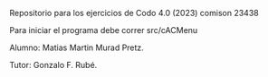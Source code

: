 Repositorio para los ejercicios de Codo 4.0 (2023) comison 23438

Para iniciar el programa debe correr src/cACMenu

Alumno: Matias Martin Murad Pretz.

Tutor: Gonzalo F. Rubé.
